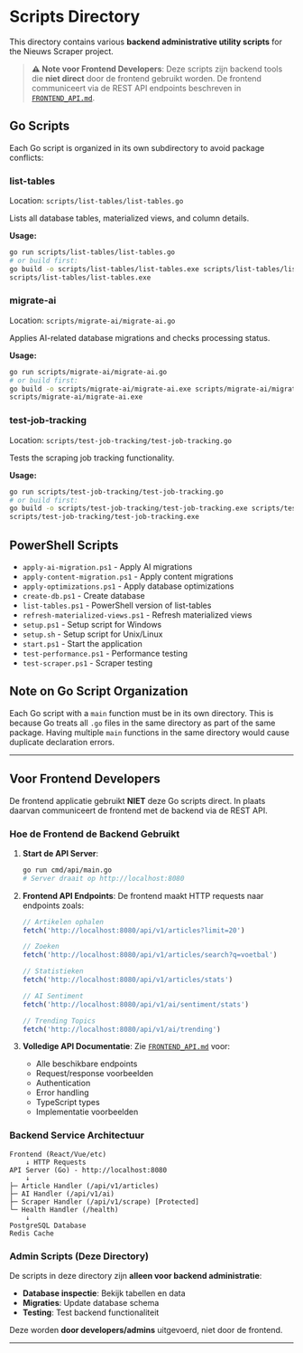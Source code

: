 # Scripts Directory

This directory contains various **backend administrative utility scripts** for the Nieuws Scraper project.

> **⚠️ Note voor Frontend Developers**: Deze scripts zijn backend tools die **niet direct** door de frontend gebruikt worden. De frontend communiceert via de REST API endpoints beschreven in [`FRONTEND_API.md`](../FRONTEND_API.md).

## Go Scripts

Each Go script is organized in its own subdirectory to avoid package conflicts:

### list-tables
Location: `scripts/list-tables/list-tables.go`

Lists all database tables, materialized views, and column details.

**Usage:**
```bash
go run scripts/list-tables/list-tables.go
# or build first:
go build -o scripts/list-tables/list-tables.exe scripts/list-tables/list-tables.go
scripts/list-tables/list-tables.exe
```

### migrate-ai
Location: `scripts/migrate-ai/migrate-ai.go`

Applies AI-related database migrations and checks processing status.

**Usage:**
```bash
go run scripts/migrate-ai/migrate-ai.go
# or build first:
go build -o scripts/migrate-ai/migrate-ai.exe scripts/migrate-ai/migrate-ai.go
scripts/migrate-ai/migrate-ai.exe
```

### test-job-tracking
Location: `scripts/test-job-tracking/test-job-tracking.go`

Tests the scraping job tracking functionality.

**Usage:**
```bash
go run scripts/test-job-tracking/test-job-tracking.go
# or build first:
go build -o scripts/test-job-tracking/test-job-tracking.exe scripts/test-job-tracking/test-job-tracking.go
scripts/test-job-tracking/test-job-tracking.exe
```

## PowerShell Scripts

- `apply-ai-migration.ps1` - Apply AI migrations
- `apply-content-migration.ps1` - Apply content migrations
- `apply-optimizations.ps1` - Apply database optimizations
- `create-db.ps1` - Create database
- `list-tables.ps1` - PowerShell version of list-tables
- `refresh-materialized-views.ps1` - Refresh materialized views
- `setup.ps1` - Setup script for Windows
- `setup.sh` - Setup script for Unix/Linux
- `start.ps1` - Start the application
- `test-performance.ps1` - Performance testing
- `test-scraper.ps1` - Scraper testing

## Note on Go Script Organization

Each Go script with a `main` function must be in its own directory. This is because Go treats all `.go` files in the same directory as part of the same package. Having multiple `main` functions in the same directory would cause duplicate declaration errors.

---

## Voor Frontend Developers

De frontend applicatie gebruikt **NIET** deze Go scripts direct. In plaats daarvan communiceert de frontend met de backend via de REST API.

### Hoe de Frontend de Backend Gebruikt

1. **Start de API Server**:
   ```bash
   go run cmd/api/main.go
   # Server draait op http://localhost:8080
   ```

2. **Frontend API Endpoints**:
   De frontend maakt HTTP requests naar endpoints zoals:
   ```javascript
   // Artikelen ophalen
   fetch('http://localhost:8080/api/v1/articles?limit=20')
   
   // Zoeken
   fetch('http://localhost:8080/api/v1/articles/search?q=voetbal')
   
   // Statistieken
   fetch('http://localhost:8080/api/v1/articles/stats')
   
   // AI Sentiment
   fetch('http://localhost:8080/api/v1/ai/sentiment/stats')
   
   // Trending Topics
   fetch('http://localhost:8080/api/v1/ai/trending')
   ```

3. **Volledige API Documentatie**:
   Zie [`FRONTEND_API.md`](../FRONTEND_API.md) voor:
   - Alle beschikbare endpoints
   - Request/response voorbeelden
   - Authentication
   - Error handling
   - TypeScript types
   - Implementatie voorbeelden

### Backend Service Architectuur

```
Frontend (React/Vue/etc)
    ↓ HTTP Requests
API Server (Go) - http://localhost:8080
    ↓
├─ Article Handler (/api/v1/articles)
├─ AI Handler (/api/v1/ai)
├─ Scraper Handler (/api/v1/scrape) [Protected]
└─ Health Handler (/health)
    ↓
PostgreSQL Database
Redis Cache
```

### Admin Scripts (Deze Directory)

De scripts in deze directory zijn **alleen voor backend administratie**:
- **Database inspectie**: Bekijk tabellen en data
- **Migraties**: Update database schema
- **Testing**: Test backend functionaliteit

Deze worden **door developers/admins** uitgevoerd, niet door de frontend.

---